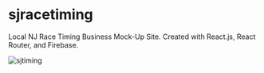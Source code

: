 # sjracetiming

Local NJ Race Timing Business Mock-Up Site. Created with React.js, React Router, and Firebase.

![sjtiming](https://github.com/JohnFuhrm12/sjracetiming/assets/61069716/61a27ed4-7a51-42ca-b3fd-0de768f7b360)
